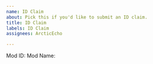```yaml
---
name: ID Claim
about: Pick this if you'd like to submit an ID claim.
title: ID Claim
labels: ID Claim
assignees: ArcticEcho

---
```


Mod ID: <ID to claim>
Mod Name: <mod name>

<link to mod/description would be preferred>
